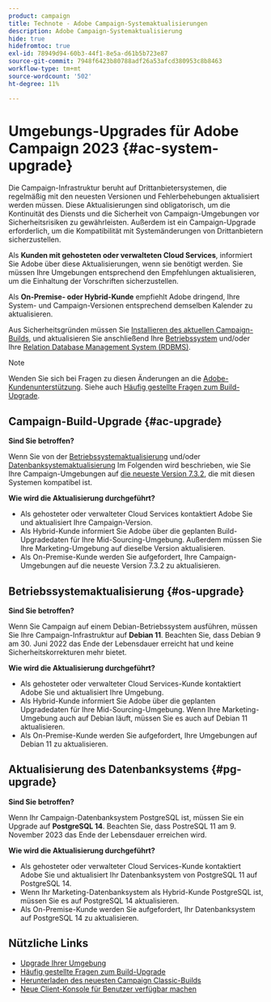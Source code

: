 ```yaml
---
product: campaign
title: Technote - Adobe Campaign-Systemaktualisierungen
description: Adobe Campaign-Systemaktualisierung
hide: true
hidefromtoc: true
exl-id: 78949d94-60b3-44f1-8e5a-d61b5b723e87
source-git-commit: 7948f6423b80788adf26a53afcd380953c8b8463
workflow-type: tm+mt
source-wordcount: '502'
ht-degree: 11%

---
```


# Umgebungs-Upgrades für Adobe Campaign 2023 {#ac-system-upgrade}

Die Campaign-Infrastruktur beruht auf Drittanbietersystemen, die regelmäßig mit den neuesten Versionen und Fehlerbehebungen aktualisiert werden müssen. Diese Aktualisierungen sind obligatorisch, um die Kontinuität des Diensts und die Sicherheit von Campaign-Umgebungen vor Sicherheitsrisiken zu gewährleisten. Außerdem ist ein Campaign-Upgrade erforderlich, um die Kompatibilität mit Systemänderungen von Drittanbietern sicherzustellen.

Als **Kunden mit gehosteten oder verwalteten Cloud Services**, informiert Sie Adobe über diese Aktualisierungen, wenn sie benötigt werden. Sie müssen Ihre Umgebungen entsprechend den Empfehlungen aktualisieren, um die Einhaltung der Vorschriften sicherzustellen.

Als **On-Premise- oder Hybrid-Kunde** empfiehlt Adobe dringend, Ihre System- und Campaign-Versionen entsprechend demselben Kalender zu aktualisieren.

Aus Sicherheitsgründen müssen Sie [Installieren des aktuellen Campaign-Builds](#ac-upgrade), und aktualisieren Sie anschließend Ihre [Betriebssystem](#os-upgrade) und/oder Ihre [Relation Database Management System (RDBMS)](#pg-upgrade).

>[!NOTE]
>
>Wenden Sie sich bei Fragen zu diesen Änderungen an die [Adobe-Kundenunterstützung](https://helpx.adobe.com/de/enterprise/admin-guide.html/enterprise/using/support-for-experience-cloud.ug.html). Siehe auch [Häufig gestellte Fragen zum Build-Upgrade](../../platform/using/faq-build-upgrade.md).

## Campaign-Build-Upgrade {#ac-upgrade}

**Sind Sie betroffen?**

Wenn Sie von der [Betriebssystemaktualisierung](#os-upgrade) und/oder [Datenbanksystemaktualisierung](#pg-upgrade) Im Folgenden wird beschrieben, wie Sie Ihre Campaign-Umgebungen auf [die neueste Version 7.3.2](../../rn/using/latest-release.md#release-7-3-2), die mit diesen Systemen kompatibel ist.

**Wie wird die Aktualisierung durchgeführt?**

* Als gehosteter oder verwalteter Cloud Services kontaktiert Adobe Sie und aktualisiert Ihre Campaign-Version.
* Als Hybrid-Kunde informiert Sie Adobe über die geplanten Build-Upgradedaten für Ihre Mid-Sourcing-Umgebung. Außerdem müssen Sie Ihre Marketing-Umgebung auf dieselbe Version aktualisieren.
* Als On-Premise-Kunde werden Sie aufgefordert, Ihre Campaign-Umgebungen auf die neueste Version 7.3.2 zu aktualisieren.


## Betriebssystemaktualisierung {#os-upgrade}

**Sind Sie betroffen?**

Wenn Sie Campaign auf einem Debian-Betriebssystem ausführen, müssen Sie Ihre Campaign-Infrastruktur auf **Debian 11**. Beachten Sie, dass Debian 9 am 30. Juni 2022 das Ende der Lebensdauer erreicht hat und keine Sicherheitskorrekturen mehr bietet.

**Wie wird die Aktualisierung durchgeführt?**

* Als gehosteter oder verwalteter Cloud Services-Kunde kontaktiert Adobe Sie und aktualisiert Ihre Umgebung.
* Als Hybrid-Kunde informiert Sie Adobe über die geplanten Upgradedaten für Ihre Mid-Sourcing-Umgebung. Wenn Ihre Marketing-Umgebung auch auf Debian läuft, müssen Sie es auch auf Debian 11 aktualisieren.
* Als On-Premise-Kunde werden Sie aufgefordert, Ihre Umgebungen auf Debian 11 zu aktualisieren.

## Aktualisierung des Datenbanksystems {#pg-upgrade}

**Sind Sie betroffen?**

Wenn Ihr Campaign-Datenbanksystem PostgreSQL ist, müssen Sie ein Upgrade auf **PostgreSQL 14**. Beachten Sie, dass PostreSQL 11 am 9. November 2023 das Ende der Lebensdauer erreichen wird.

**Wie wird die Aktualisierung durchgeführt?**

* Als gehosteter oder verwalteter Cloud Services-Kunde kontaktiert Adobe Sie und aktualisiert Ihr Datenbanksystem von PostgreSQL 11 auf PostgreSQL 14.
* Wenn Ihr Marketing-Datenbanksystem als Hybrid-Kunde PostgreSQL ist, müssen Sie es auf PostgreSQL 14 aktualisieren.
* Als On-Premise-Kunde werden Sie aufgefordert, Ihr Datenbanksystem auf PostgreSQL 14 zu aktualisieren.


## Nützliche Links

* [Upgrade Ihrer Umgebung](../../production/using/build-upgrade.md)
* [Häufig gestellte Fragen zum Build-Upgrade](../../platform/using/faq-build-upgrade.md)
* [Herunterladen des neuesten Campaign Classic-Builds](https://experience.adobe.com/#/downloads/content/software-distribution/de/campaign.html)
* [Neue Client-Konsole für Benutzer verfügbar machen](../../installation/using/client-console-availability-for-windows.md)
